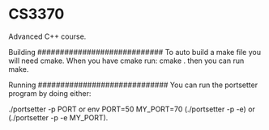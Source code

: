 # CS3370
Advanced C++ course.

Building
############################
To auto build a make file you will need cmake.
When you have cmake run:
cmake .
then you can run make.

Running
#############################
You can run the portsetter program by doing either:

./portsetter -p PORT
or
env PORT=50 MY_PORT=70 (./portsetter -p -e) or (./portsetter -p -e MY_PORT).
